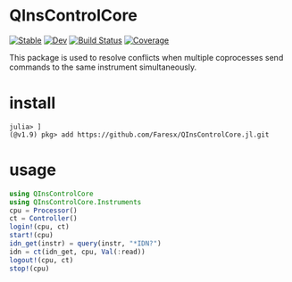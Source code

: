# QInsControlCore

[![Stable](https://img.shields.io/badge/docs-stable-blue.svg)](https://FaresX.github.io/QInsControlCore.jl/stable/)
[![Dev](https://img.shields.io/badge/docs-dev-blue.svg)](https://FaresX.github.io/QInsControlCore.jl/dev/)
[![Build Status](https://github.com/FaresX/QInsControlCore.jl/actions/workflows/CI.yml/badge.svg?branch=template2)](https://github.com/FaresX/QInsControlCore.jl/actions/workflows/CI.yml?query=branch%3Atemplate2)
[![Coverage](https://codecov.io/gh/FaresX/QInsControlCore.jl/branch/template2/graph/badge.svg)](https://codecov.io/gh/FaresX/QInsControlCore.jl)

This package is used to resolve conflicts when multiple coprocesses send commands to the same instrument simultaneously.
# install
```
julia> ]
(@v1.9) pkg> add https://github.com/Faresx/QInsControlCore.jl.git
```
# usage
```julia
using QInsControlCore
using QInsControlCore.Instruments
cpu = Processor()
ct = Controller()
login!(cpu, ct)
start!(cpu)
idn_get(instr) = query(instr, "*IDN?")
idn = ct(idn_get, cpu, Val(:read))
logout!(cpu, ct)
stop!(cpu)
```

